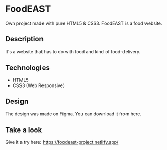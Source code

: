 # FoodEAST
Own project made with pure HTML5 &amp; CSS3. FoodEAST is a food website.

## Description

It's a website that has to do with food and kind of food-delivery. 

## Technologies

- HTML5
- CSS3 (Web Responsive)

## Design

The design was made on Figma. You can download it from here. 

## Take a look

Give it a try here: https://foodeast-project.netlify.app/
